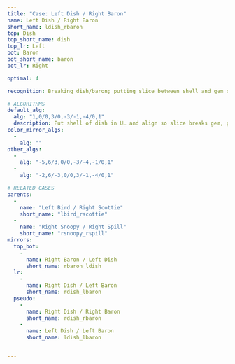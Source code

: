 ```yaml
---
title: "Case: Left Dish / Right Baron"
name: Left Dish / Right Baron
short_name: ldish_rbaron
top: Dish
top_short_name: dish
top_lr: Left
bot: Baron
bot_short_name: baron
bot_lr: Right

optimal: 4

recognition: Breaking dish/baron; putting slice between shell and gem on top and preserving tents on bottom breaks squareshape.

# ALGORITHMS
default_alg:
  alg: "1,0/0,3/0,-3/-1,-4/0,1"
  description: Put shell of dish in UL and align so slice breaks gem, preserve both tents in DL (goes to good bird/scottie).
color_mirror_algs:
  -
    alg: ""
other_algs:
  -
    alg: "-5,6/3,0/0,-3/-4,-1/0,1"
  -
    alg: "-2,6/-3,0/0,3/-1,-4/0,1"

# RELATED CASES
parents:
  -
    name: "Left Bird / Right Scottie"
    short_name: "lbird_rscottie"
  -
    name: "Right Snoopy / Right Spill"
    short_name: "rsnoopy_rspill"
mirrors:
  top_bot:
    -
      name: Right Baron / Left Dish
      short_name: rbaron_ldish
  lr:
    -
      name: Right Dish / Left Baron
      short_name: rdish_lbaron
  pseudo:
    -
      name: Right Dish / Right Baron
      short_name: rdish_rbaron
    -
      name: Left Dish / Left Baron
      short_name: ldish_lbaron


---
```


